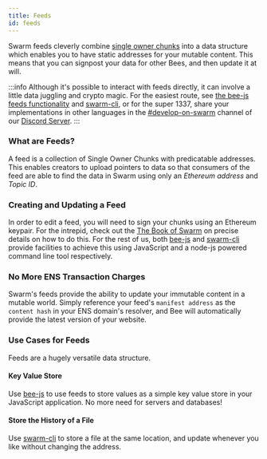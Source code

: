 ```yaml
---
title: Feeds
id: feeds
---
```


Swarm feeds cleverly combine
[single owner chunks](/docs/develop/tools-and-features/chunk-types)
into a data structure which enables you to have static addresses for
your mutable content. This means that you can signpost your data for
other Bees, and then update it at will.

:::info
Although it's possible to interact with feeds directly, it can involve
a little data juggling and crypto magic. For the easiest route, see
[the bee-js feeds functionality](/docs/develop/tools-and-features/bee-js) and
[swarm-cli](/docs/bee/working-with-bee/swarm-cli), or for the super 1337,
share your implementations in other languages in the
[#develop-on-swarm](https://discord.gg/C6dgqpxZkU) channel of our
[Discord Server](https://discord.gg/wdghaQsGq5).
:::

### What are Feeds?

A feed is a collection of Single Owner Chunks with predicatable addresses. This enables creators to upload pointers to data so that consumers of the feed are able to find the data in Swarm using only an _Ethereum address_ and _Topic ID_.

### Creating and Updating a Feed

In order to edit a feed, you will need to sign your chunks using an
Ethereum keypair. For the intrepid, check out the <a
href="/the-book-of-swarm.pdf" target="_blank" rel="noopener
noreferrer">The Book of Swarm</a> on precise details on how to do
this. For the rest of us, both [bee-js](/docs/develop/tools-and-features/bee-js)
and [swarm-cli](/docs/bee/working-with-bee/swarm-cli) provide facilities
to achieve this using JavaScript and a node-js powered command line
tool respectively.

### No More ENS Transaction Charges

Swarm's feeds provide the ability to update your immutable content in a mutable world. Simply reference your feed's `manifest address` as the `content hash` in your ENS domain's resolver, and Bee will automatically provide the latest version of your website.

### Use Cases for Feeds

Feeds are a hugely versatile data structure.

#### Key Value Store

Use [bee-js](/docs/develop/tools-and-features/bee-js) to use feeds to store values as a simple key value store in your JavaScript application. No more need for servers and databases!

#### Store the History of a File

Use [swarm-cli](/docs/bee/working-with-bee/swarm-cli) to store a file at the same location, and update whenever you like without changing the address.
